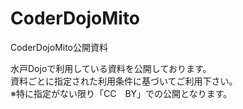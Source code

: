 # CoderDojoMito
CoderDojoMito公開資料

水戸Dojoで利用している資料を公開しております。<br />
資料ごとに指定された利用条件に基づいてご利用下さい。<br />
※特に指定がない限り「CC　BY」での公開となります。<br />
